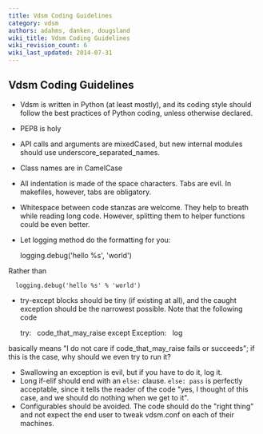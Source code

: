 ```yaml
---
title: Vdsm Coding Guidelines
category: vdsm
authors: adahms, danken, dougsland
wiki_title: Vdsm Coding Guidelines
wiki_revision_count: 6
wiki_last_updated: 2014-07-31
---
```


## Vdsm Coding Guidelines

*   Vdsm is written in Python (at least mostly), and its coding style should follow the best practices of Python coding, unless otherwise declared.
*   PEP8 is holy
*   API calls and arguments are mixedCased, but new internal modules should use underscore_separated_names.
*   Class names are in CamelCase
*   All indentation is made of the space characters. Tabs are evil. In makefiles, however, tabs are obligatory.
*   Whitespace between code stanzas are welcome. They help to breath while reading long code. However, splitting them to helper functions could be even better.
*   Let logging method do the formatting for you:

      logging.debug('hello %s', 'world')

Rather than

      logging.debug('hello %s' % 'world')

*   try-except blocks should be tiny (if existing at all), and the caught exception should be the narrowest possible. Note that the following code

      try:
        code_that_may_raise
      except Exception:
        log

basically means "I do not care if code_that_may_raise fails or succeeds"; if this is the case, why should we even try to run it?

*   Swallowing an exception is evil, but if you have to do it, log it.
*   Long if-elif should end with an `else:` clause. `else: pass` is perfectly acceptable, since it tells the reader of the code "yes, I thought of this case, and we should do nothing when we get to it".
*   Configurables should be avoided. The code should do the "right thing" and not expect the end user to tweak vdsm.conf on each of their machines.
